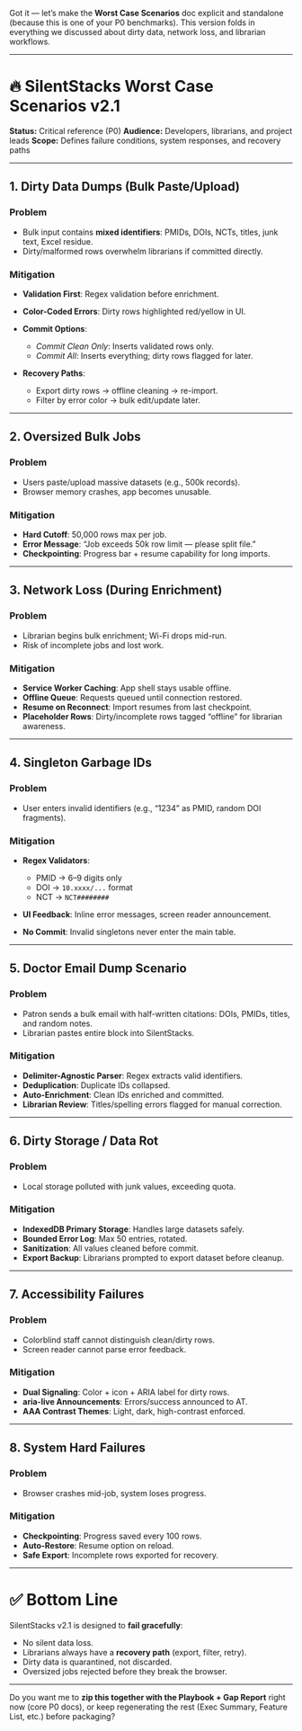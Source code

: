 Got it — let’s make the **Worst Case Scenarios** doc explicit and standalone (because this is one of your P0 benchmarks). This version folds in everything we discussed about dirty data, network loss, and librarian workflows.

---

# 🔥 SilentStacks Worst Case Scenarios v2.1

**Status:** Critical reference (P0)
**Audience:** Developers, librarians, and project leads
**Scope:** Defines failure conditions, system responses, and recovery paths

---

## 1. **Dirty Data Dumps (Bulk Paste/Upload)**

### Problem

* Bulk input contains **mixed identifiers**: PMIDs, DOIs, NCTs, titles, junk text, Excel residue.
* Dirty/malformed rows overwhelm librarians if committed directly.

### Mitigation

* **Validation First**: Regex validation before enrichment.
* **Color-Coded Errors**: Dirty rows highlighted red/yellow in UI.
* **Commit Options**:

  * *Commit Clean Only*: Inserts validated rows only.
  * *Commit All*: Inserts everything; dirty rows flagged for later.
* **Recovery Paths**:

  * Export dirty rows → offline cleaning → re-import.
  * Filter by error color → bulk edit/update later.

---

## 2. **Oversized Bulk Jobs**

### Problem

* Users paste/upload massive datasets (e.g., 500k records).
* Browser memory crashes, app becomes unusable.

### Mitigation

* **Hard Cutoff**: 50,000 rows max per job.
* **Error Message**: “Job exceeds 50k row limit — please split file.”
* **Checkpointing**: Progress bar + resume capability for long imports.

---

## 3. **Network Loss (During Enrichment)**

### Problem

* Librarian begins bulk enrichment; Wi-Fi drops mid-run.
* Risk of incomplete jobs and lost work.

### Mitigation

* **Service Worker Caching**: App shell stays usable offline.
* **Offline Queue**: Requests queued until connection restored.
* **Resume on Reconnect**: Import resumes from last checkpoint.
* **Placeholder Rows**: Dirty/incomplete rows tagged “offline” for librarian awareness.

---

## 4. **Singleton Garbage IDs**

### Problem

* User enters invalid identifiers (e.g., “1234” as PMID, random DOI fragments).

### Mitigation

* **Regex Validators**:

  * PMID → 6–9 digits only
  * DOI → `10.xxxx/...` format
  * NCT → `NCT########`
* **UI Feedback**: Inline error messages, screen reader announcement.
* **No Commit**: Invalid singletons never enter the main table.

---

## 5. **Doctor Email Dump Scenario**

### Problem

* Patron sends a bulk email with half-written citations: DOIs, PMIDs, titles, and random notes.
* Librarian pastes entire block into SilentStacks.

### Mitigation

* **Delimiter-Agnostic Parser**: Regex extracts valid identifiers.
* **Deduplication**: Duplicate IDs collapsed.
* **Auto-Enrichment**: Clean IDs enriched and committed.
* **Librarian Review**: Titles/spelling errors flagged for manual correction.

---

## 6. **Dirty Storage / Data Rot**

### Problem

* Local storage polluted with junk values, exceeding quota.

### Mitigation

* **IndexedDB Primary Storage**: Handles large datasets safely.
* **Bounded Error Log**: Max 50 entries, rotated.
* **Sanitization**: All values cleaned before commit.
* **Export Backup**: Librarians prompted to export dataset before cleanup.

---

## 7. **Accessibility Failures**

### Problem

* Colorblind staff cannot distinguish clean/dirty rows.
* Screen reader cannot parse error feedback.

### Mitigation

* **Dual Signaling**: Color + icon + ARIA label for dirty rows.
* **aria-live Announcements**: Errors/success announced to AT.
* **AAA Contrast Themes**: Light, dark, high-contrast enforced.

---

## 8. **System Hard Failures**

### Problem

* Browser crashes mid-job, system loses progress.

### Mitigation

* **Checkpointing**: Progress saved every 100 rows.
* **Auto-Restore**: Resume option on reload.
* **Safe Export**: Incomplete rows exported for recovery.

---

# ✅ Bottom Line

SilentStacks v2.1 is designed to **fail gracefully**:

* No silent data loss.
* Librarians always have a **recovery path** (export, filter, retry).
* Dirty data is quarantined, not discarded.
* Oversized jobs rejected before they break the browser.

---

Do you want me to **zip this together with the Playbook + Gap Report** right now (core P0 docs), or keep regenerating the rest (Exec Summary, Feature List, etc.) before packaging?
